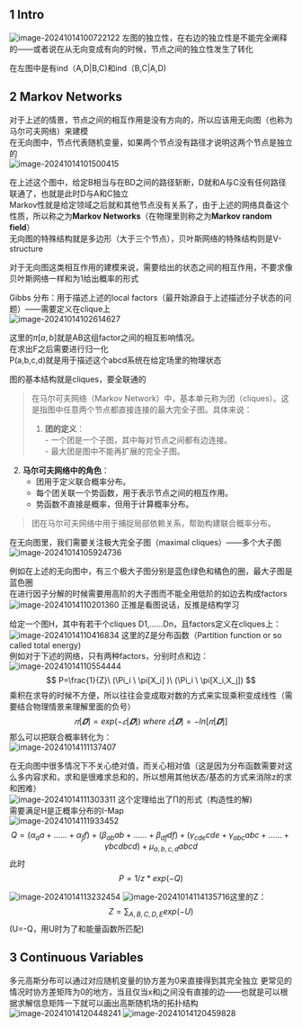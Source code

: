 ## 1 Intro

![image-20241014100722122](https://raw.githubusercontent.com/JuneDrinleng/JuneDrinleng.github.io/main/img/2024-10-14-PGM_5_Markov_Nerwork/image-20241014100722122.png)
左图的独立性，在右边的独立性是不能完全阐释的——或者说在从无向变成有向的时候，节点之间的独立性发生了转化  

在左图中是有ind（A,D|B,C)和ind（B,C|A,D)  

## 2 Markov Networks

对于上述的情景，节点之间的相互作用是没有方向的，所以应该用无向图（也称为马尔可夫网络）来建模  
在无向图中，节点代表随机变量，如果两个节点没有路径才说明这两个节点是独立的  
![image-20241014101500415](https://raw.githubusercontent.com/JuneDrinleng/JuneDrinleng.github.io/main/img/2024-10-14-PGM_5_Markov_Nerwork/image-20241014101500415.png)

在上述这个图中，给定B相当与在BD之间的路径斩断，D就和A与C没有任何路径联通了，也就是此时D与A和C独立  
Markov性就是给定领域之后就和其他节点没有关系了，由于上述的网络具备这个性质，所以称之为**Markov Networks**（在物理里则称之为**Markov random field**）  
无向图的特殊结构就是多边形（大于三个节点），贝叶斯网络的特殊结构则是V-structure  

对于无向图这类相互作用的建模来说，需要给出的状态之间的相互作用，不要求像贝叶斯网络一样和为1给出概率的形式  

Gibbs 分布：用于描述上述的local factors（最开始源自于上述描述分子状态的问题）——需要定义在clique上  
![image-20241014102614627](https://raw.githubusercontent.com/JuneDrinleng/JuneDrinleng.github.io/main/img/2024-10-14-PGM_5_Markov_Nerwork/image-20241014102614627.png)

这里的$\pi[a,b]$就是AB这组factor之间的相互影响情况。  
在求出F之后需要进行归一化  
P(a,b,c,d)就是用于描述这个abcd系统在给定场里的物理状态  

图的基本结构就是cliques，要全联通的  

> 在马尔可夫网络（Markov Network）中，基本单元称为团（cliques）。这是指图中任意两个节点都直接连接的最大完全子图。具体来说：  
> 1. **团的定义**：  
    - 一个团是一个子图，其中每对节点之间都有边连接。  
    - 最大团是图中不能再扩展的完全子图。  
 2. **马尔可夫网络中的角色**：  
    - 团用于定义联合概率分布。  
    - 每个团关联一个势函数，用于表示节点之间的相互作用。  
    - 势函数不直接是概率，但用于计算概率分布。  
>团在马尔可夫网络中用于捕捉局部依赖关系，帮助构建联合概率分布。  

在无向图里，我们需要关注极大完全子图（maximal cliques）——多个大子图  
![image-20241014105924736](https://raw.githubusercontent.com/JuneDrinleng/JuneDrinleng.github.io/main/img/2024-10-14-PGM_5_Markov_Nerwork/image-20241014105924736.png)

例如在上述的无向图中，有三个极大子图分别是蓝色绿色和橘色的圈，最大子图是蓝色圈  
在进行因子分解的时候需要用高阶的大子图而不能全用低阶的如边去构成factors  
![image-20241014110201360](https://raw.githubusercontent.com/JuneDrinleng/JuneDrinleng.github.io/main/img/2024-10-14-PGM_5_Markov_Nerwork/image-20241014110201360.png)
正推是看图说话，反推是结构学习  

给定一个图H，其中有若干个cliques D1,……Dn，且factors定义在cliques上：  
![image-20241014110416834](https://raw.githubusercontent.com/JuneDrinleng/JuneDrinleng.github.io/main/img/2024-10-14-PGM_5_Markov_Nerwork/image-20241014110416834.png)
这里的Z是分布函数（Partition function or so called total energy)  
例如对于下述的网络，只有两种factors，分别时点和边：  
![image-20241014110554444](https://raw.githubusercontent.com/JuneDrinleng/JuneDrinleng.github.io/main/img/2024-10-14-PGM_5_Markov_Nerwork/image-20241014110554444.png)
$$
P=\frac{1}{Z}\ (\Pi_i \ \pi[X_i] )\ (\Pi_i \ \pi[X_i,X_j])
$$
乘积在求导的时候不方便，所以往往会变成取对数的方式来实现乘积变成线性（需要结合物理情景来理解里面的负号）  
$$
𝜋[𝑫] = exp( −𝜀[𝑫])\ where \ 𝜀[𝑫] = −ln[𝜋[𝑫]]
$$
那么可以把联合概率转化为：  
![image-20241014111137407](https://raw.githubusercontent.com/JuneDrinleng/JuneDrinleng.github.io/main/img/2024-10-14-PGM_5_Markov_Nerwork/image-20241014111137407.png)

在无向图中很多情况下不关心绝对值，而关心相对值（这是因为分布函数需要对这么多内容求和，求和是很难求总和的，所以想用其他状态/基态的方式来消除z的求和困难）  
![image-20241014111303311](https://raw.githubusercontent.com/JuneDrinleng/JuneDrinleng.github.io/main/img/2024-10-14-PGM_5_Markov_Nerwork/image-20241014111303311.png)
这个定理给出了Π的形式（构造性的解)  
需要满足H是正概率分布的I-Map  
![image-20241014111933452](https://raw.githubusercontent.com/JuneDrinleng/JuneDrinleng.github.io/main/img/2024-10-14-PGM_5_Markov_Nerwork/image-20241014111933452.png)
$$
Q=(α_a a+……+\alpha_ff)+(\beta_{ab}ab+……+\beta_{df}df)
+(\gamma_{cde}cde+\gamma_{abc}abc+……+\gamma{bcd}bcd)
+\mu_{a,b,c,d}abcd
$$
此时$$P=1/z*exp(-Q)$$  

![image-20241014113232454](https://raw.githubusercontent.com/JuneDrinleng/JuneDrinleng.github.io/main/img/2024-10-14-PGM_5_Markov_Nerwork/image-20241014113232454.png)
![image-20241014114135716](https://raw.githubusercontent.com/JuneDrinleng/JuneDrinleng.github.io/main/img/2024-10-14-PGM_5_Markov_Nerwork/image-20241014114135716.png)这里的Z：
$$
Z=\sum_{A,B,C,D,E}exp(-U)
$$
(U=-Q，用U时为了和能量函数所匹配)

## 3 Continuous Variables

多元高斯分布可以通过对应随机变量的协方差为0来直接得到其完全独立
更常见的情况时协方差矩阵为0的地方，当且仅当x和j之间没有直接的边——也就是可以根据求解信息矩阵一下就可以画出高斯随机场的拓扑结构
![image-20241014120448241](https://raw.githubusercontent.com/JuneDrinleng/JuneDrinleng.github.io/main/img/2024-10-14-PGM_5_Markov_Nerwork/image-20241014120448241.png)
![image-20241014120459828](https://raw.githubusercontent.com/JuneDrinleng/JuneDrinleng.github.io/main/img/2024-10-14-PGM_5_Markov_Nerwork/image-20241014120459828.png)

